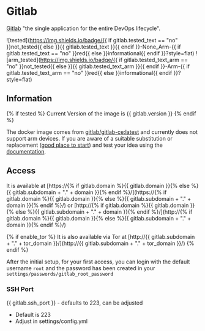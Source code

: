 # Gitlab

[Gitlab](https://docs.gitlab.com/) "the single application for the entire DevOps lifecycle".

![tested](https://img.shields.io/badge/{{ if gitlab.tested_text == "no" }}not_tested{{ else }}{{ gitlab.tested_text }}{{ endif }}-None_Arm-{{ if gitlab.tested_text == "no" }}red{{ else }}informational{{ endif }}?style=flat)
![arm_tested](https://img.shields.io/badge/{{ if gitlab.tested_text_arm == "no" }}not_tested{{ else }}{{ gitlab.tested_text_arm }}{{ endif }}-Arm-{{ if gitlab.tested_text_arm == "no" }}red{{ else }}informational{{ endif }}?style=flat)

## Information

{% if tested %}
Current Version of the image is {{ gitlab.version }}
{% endif %}

The docker image comes from [gitlab/gitlab-ce:latest](https://hub.docker.com/r/gitlab/gitlab-ce)
and currently does not support arm devices.
If you are aware of a suitable substitution or replacement ([good place to start](https://hub.docker.com/search?q=%20gitlab&type=image&architecture=arm%2Carm64)) and test your idea using the [documentation](dev/Adding-Services.md).

## Access

It is available at [https://{% if gitlab.domain %}{{ gitlab.domain }}{% else %}{{ gitlab.subdomain + "." + domain }}{% endif %}/](https://{% if gitlab.domain %}{{ gitlab.domain }}{% else %}{{ gitlab.subdomain + "." + domain }}{% endif %}/) or [http://{% if gitlab.domain %}{{ gitlab.domain }}{% else %}{{ gitlab.subdomain + "." + domain }}{% endif %}/](http://{% if gitlab.domain %}{{ gitlab.domain }}{% else %}{{ gitlab.subdomain + "." + domain }}{% endif %}/)

{% if enable_tor %}
It is also available via Tor at [http://{{ gitlab.subdomain + "." + tor_domain }}/](http://{{ gitlab.subdomain + "." + tor_domain }}/)
{% endif %}

After the initial setup, for your first access, you can login with the default username `root` and the password has been created in your `settings/passwords/gitlab_root_password`

### SSH Port
{{ gitlab.ssh_port }} - defaults to 223, can be adjusted
- Default is 223
- Adjust in settings/config.yml

